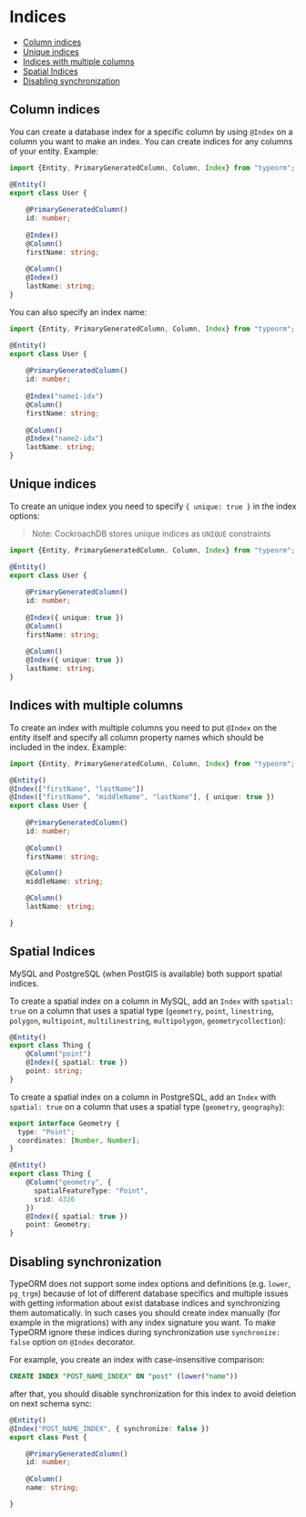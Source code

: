 # Indices

* [Column indices](#column-indices)
* [Unique indices](#unique-indices)
* [Indices with multiple columns](#indices-with-multiple-columns)
* [Spatial Indices](#spatial-indices)
* [Disabling synchronization](#disabling-synchronization)

## Column indices

You can create a database index for a specific column by using `@Index` on a column you want to make an index.
You can create indices for any columns of your entity.
Example:

```typescript
import {Entity, PrimaryGeneratedColumn, Column, Index} from "typeorm";

@Entity()
export class User {
    
    @PrimaryGeneratedColumn()
    id: number;
    
    @Index()
    @Column()
    firstName: string;
    
    @Column()
    @Index()
    lastName: string;
}
```

You can also specify an index name:

```typescript
import {Entity, PrimaryGeneratedColumn, Column, Index} from "typeorm";

@Entity()
export class User {
    
    @PrimaryGeneratedColumn()
    id: number;
    
    @Index("name1-idx")
    @Column()
    firstName: string;
    
    @Column()
    @Index("name2-idx")
    lastName: string;
}
```

## Unique indices

To create an unique index you need to specify `{ unique: true }` in the index options:

> Note: CockroachDB stores unique indices as `UNIQUE` constraints

```typescript
import {Entity, PrimaryGeneratedColumn, Column, Index} from "typeorm";

@Entity()
export class User {
    
    @PrimaryGeneratedColumn()
    id: number;
    
    @Index({ unique: true })
    @Column()
    firstName: string;
    
    @Column()
    @Index({ unique: true })
    lastName: string;
}
```

## Indices with multiple columns

To create an index with multiple columns you need to put `@Index` on the entity itself
and specify all column property names which should be included in the index.
Example:

```typescript
import {Entity, PrimaryGeneratedColumn, Column, Index} from "typeorm";

@Entity()
@Index(["firstName", "lastName"])
@Index(["firstName", "middleName", "lastName"], { unique: true })
export class User {
    
    @PrimaryGeneratedColumn()
    id: number;
    
    @Column()
    firstName: string;

    @Column()
    middleName: string;

    @Column()
    lastName: string;

}
```

## Spatial Indices

MySQL and PostgreSQL (when PostGIS is available) both support spatial indices.

To create a spatial index on a column in MySQL, add an `Index` with `spatial:
true` on a column that uses a spatial type (`geometry`, `point`, `linestring`,
`polygon`, `multipoint`, `multilinestring`, `multipolygon`,
`geometrycollection`):

```typescript
@Entity()
export class Thing {
    @Column("point")
    @Index({ spatial: true })
    point: string;
}
```

To create a spatial index on a column in PostgreSQL, add an `Index` with `spatial: true` on a column that uses a spatial type (`geometry`, `geography`):

```typescript
export interface Geometry {
  type: "Point";
  coordinates: [Number, Number];
}

@Entity()
export class Thing {
    @Column("geometry", {
      spatialFeatureType: "Point",
      srid: 4326
    })
    @Index({ spatial: true })
    point: Geometry;
}
```

## Disabling synchronization

TypeORM does not support some index options and definitions (e.g. `lower`, `pg_trgm`) because of lot of different database specifics and multiple
issues with getting information about exist database indices and synchronizing them automatically. In such cases you should create index manually
(for example in the migrations) with any index signature you want. To make TypeORM ignore these indices during synchronization use `synchronize: false`
option on `@Index` decorator.

For example, you create an index with case-insensitive comparison:

```sql
CREATE INDEX "POST_NAME_INDEX" ON "post" (lower("name"))
```

after that, you should disable synchronization for this index to avoid deletion on next schema sync:

```ts
@Entity()
@Index("POST_NAME_INDEX", { synchronize: false })
export class Post {

    @PrimaryGeneratedColumn()
    id: number;
    
    @Column()
    name: string;

}
```




